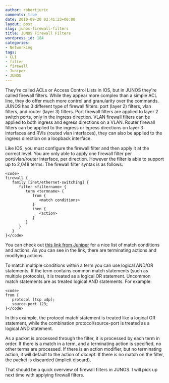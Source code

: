```yaml
---
author: robertjuric
comments: true
date: 2010-09-20 02:41:23+00:00
layout: post
slug: junos-firewall-filters
title: JUNOS Firewall Filters
wordpress_id: 184
categories:
- Networking
tags:
- CLI
- filter
- firewall
- Juniper
- JUNOS
---
```


  
They're called ACLs or Access Control Lists in IOS, but in JUNOS they're called firewall filters. While they appear more complex than a simple ACL line, they do offer much more control and granularity over the commands. JUNOS has 3 different type of firewall filters: port (layer 2) filters, vlan filters, and router (layer 3) filters. Port firewall filters are applied to layer 2 switch ports, only in the ingress direction. VLAN firewall filters can be applied to both ingress and egress directions on a VLAN. Router firewall filters can be applied to the ingress or egress directions on layer 3 interfaces and RVIs (routed vlan interfaces), they can also be applied to the ingress direction on a loopback interface. 

Like IOS, you must configure the firewall filter and then apply it at the correct level. You are only able to apply one firewall filter per port/vlan/router interface, per direction. However the filter is able to support up to 2,048 terms. The firewall filter syntax is as follows:

    
    <code>
    firewall {
       family [inet/ethernet-switching] {
          filter <filtername> {
             term <termname> {
                from {
                   <match conditions>
                }
                then {
                   <action>
                }
             }
          }
       }
    }</code>


  
  

You can check out [this link from Juniper](http://jnpr.net/techpubs/en_US/junos/topics/reference/requirements/firewall-filter-ex-series-match-conditions.html) for a nice list of match conditions and actions. As you can see in the link, there are terminating actions and modifying actions.

To match multiple conditions within a term you can use logical AND/OR statements. If the term contains common match statements (such as multiple protocols), it is treated as a logical OR statement. Uncommon match statements are as treated logical AND statements. For example:

    
    <code>
    from {
       protocol [tcp udp];
       source-port 123;
    }</code>


In this example, the protocol match statement is treated like a logical OR statement, while the combination protocol/source-port  is treated as a logical AND statement.

As a packet is processed through the filter, it is processed by each term in order. If there is a match in a term, and a terminating action is specified, no other terms are processed. If there is an action modifier, but no terminating action, it will default to the action of _accept_. If there is no match on the filter, the packet is discarded (implicit discard). 

That should be a quick overview of firewall filters in JUNOS. I will pick up next time with applying firewall filters.
